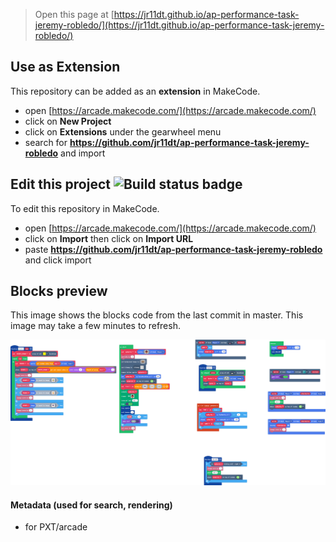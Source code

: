  


> Open this page at [https://jr11dt.github.io/ap-performance-task-jeremy-robledo/](https://jr11dt.github.io/ap-performance-task-jeremy-robledo/)

## Use as Extension

This repository can be added as an **extension** in MakeCode.

* open [https://arcade.makecode.com/](https://arcade.makecode.com/)
* click on **New Project**
* click on **Extensions** under the gearwheel menu
* search for **https://github.com/jr11dt/ap-performance-task-jeremy-robledo** and import

## Edit this project ![Build status badge](https://github.com/jr11dt/ap-performance-task-jeremy-robledo/workflows/MakeCode/badge.svg)

To edit this repository in MakeCode.

* open [https://arcade.makecode.com/](https://arcade.makecode.com/)
* click on **Import** then click on **Import URL**
* paste **https://github.com/jr11dt/ap-performance-task-jeremy-robledo** and click import

## Blocks preview

This image shows the blocks code from the last commit in master.
This image may take a few minutes to refresh.

![A rendered view of the blocks](https://github.com/jr11dt/ap-performance-task-jeremy-robledo/raw/master/.github/makecode/blocks.png)

#### Metadata (used for search, rendering)

* for PXT/arcade
<script src="https://makecode.com/gh-pages-embed.js"></script><script>makeCodeRender("{{ site.makecode.home_url }}", "{{ site.github.owner_name }}/{{ site.github.repository_name }}");</script>
